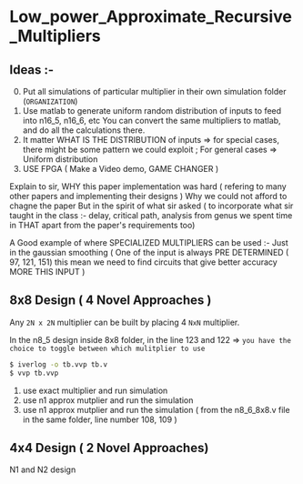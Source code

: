# Low_power_Approximate_Recursive_Multipliers

## Ideas :-
0. Put all simulations of particular multiplier in their own simulation folder (`ORGANIZATION`)
1. Use matlab to generate uniform random distribution of inputs to feed into n16_5, n16_6, etc 
    You can convert the same multipliers to matlab, and do all the calculations there.
2. It matter WHAT IS THE DISTRIBUTION of inputs 
    => for special cases, there might be some pattern we could exploit ; For general cases => Uniform distribution
3. USE FPGA ( Make a Video demo, GAME CHANGER )


Explain to sir, WHY this paper implementation was hard ( refering to many other papers and implementing their designs )
Why we could not afford to chagne the paper
But in the spirit of what sir asked ( to incorporate what sir taught in the class :- delay, critical path, analysis from genus we spent time in THAT apart from the paper's requirements too)

A Good example of where SPECIALIZED MULTIPLIERS can be used :-
Just in the gaussian smoothing ( One of the input is always PRE DETERMINED ( 97, 121, 151) this mean we need to find circuits that give better accuracy MORE THIS INPUT )


## 8x8 Design ( 4 Novel Approaches )

Any `2N x 2N` multiplier can be built by placing 4 `NxN` multiplier.

In the n8_5 design inside 8x8 folder, in the line 123 and 122 => `you have the choice to toggle between which mulitplier to use` 

```bash
$ iverlog -o tb.vvp tb.v 
$ vvp tb.vvp
```

1. use exact multiplier and run simulation 
2. use n1 approx mutplier and run the simulation
3. use n1 approx mutplier and run the simulation ( from the n8_6_8x8.v file in the same folder, line number 108, 109 )


## 4x4 Design ( 2 Novel Approaches)
N1 and N2 design